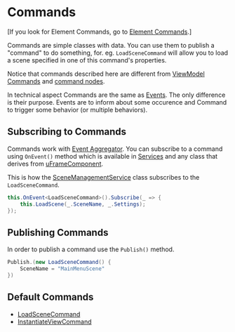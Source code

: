 # Commands

[If you look for Element Commands, go to [Element Commands](nodes/element-commands.md).]

Commands are simple classes with data. You can use them to publish a "command" to do something, for. eg. `LoadSceneCommand` will allow you to load a scene specified in one of this command's properties.

Notice that commands described here are different from [ViewModel Commands](nodes/viewmodel-commands.md) and [command nodes](nodes/command-node.md).

In technical aspect Commands are the same as [Events](events.md). The only difference is their purpose. Events are to inform about some occurence and Command to trigger some behavior (or multiple behaviors).

## Subscribing to Commands

Commands work with [Event Aggregator](event-aggregator.md). You can subscribe to a command using `OnEvent()` method which is available in [Services](services.md) and any class that derives from [uFrameComponent](uframe-component.md).

This is how the [SceneManagementService](classes/scenemanagementservice.md) class subscribes to the `LoadSceneCommand`.

```csharp
this.OnEvent<LoadSceneCommand>().Subscribe(_ => {
    this.LoadScene(_.SceneName, _.Settings);
});
```

## Publishing Commands

In order to publish a command use the `Publish()` method.

```csharp
Publish.(new LoadSceneCommand() {
    SceneName = "MainMenuScene"
})
```

## Default Commands

* [LoadSceneCommand](classes/loadscenecommand.md)
* [InstantiateViewCommand](classes/instantiateviewcommand.md)
